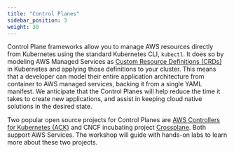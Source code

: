 ```yaml
---
title: "Control Planes"
sidebar_position: 3
weight: 30
---
```


Control Plane frameworks allow you to manage AWS resources directly from Kubernetes using the standard Kubernetes CLI, `kubectl`. It does so by modeling AWS Managed Services as [Custom Resource Definitions (CRDs)](https://kubernetes.io/docs/concepts/extend-kubernetes/api-extension/custom-resources/) in Kubernetes and applying those definitions to your cluster. This means that a developer can model their entire application architecture from container to AWS managed services, backing it from a single YAML manifest. We anticipate that the Control Planes will help reduce the time it takes to create new applications, and assist in keeping cloud native solutions in the desired state.

Two popular open source projects for Control Planes are [AWS Controllers for Kubernetes (ACK)](https://aws-controllers-k8s.github.io/community/) and CNCF incubating project [Crossplane](https://www.crossplane.io/). Both support AWS Services. The workshop will guide with hands-on labs to learn more about these two projects.
